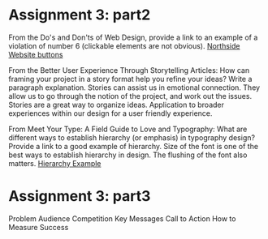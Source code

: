 <!doctype html>
<html lang="en">
<head>
	<meta charset="utf-8">
	<title>Assignment 3</title>
	<link rel="preconnect" href="https://fonts.googleapis.com">
<link rel="preconnect" href="https://fonts.gstatic.com" crossorigin>
<link href="https://fonts.googleapis.com/css2?family=Libre+Bodoni:ital,wght@0,400..700;1,400..700&family=Urbanist:ital,wght@0,100..900;1,100..900&display=swap" rel="stylesheet">
	<link href="style.css" rel="stylesheet">
	
</head>
<body>
	<h1>Assignment 3: part2</h1>
	<p>From the Do's and Don'ts of Web Design, provide a link to an example of a violation of number 6 (clickable elements are not obvious).
<a href="https://www.liveatnorthside.com/?_gl=1*mclev*_gcl_aw*R0NMLjE3NTMxMzQ5ODguQ2owS0NRand5dmZEQmhEWUFSSXNBSXR6YlpITUIyeHpEd2xpY0hueVNkNHpOMFFIVWZFUmh0SW9IZk9ZZHJHWnptTmJQaGhNa1UzTE83d2FBbW5hRUFMd193Y0I.*_gcl_au*MTMzNjQ1Nzk2Ni4xNzUyODA3NjE0*_ga*NDMyNjUwNzEyLjE3NTE5NTc3NTY.*_ga_4CF53DG6DZ*czE3NTgwODQ3NTYkbzE2JGcwJHQxNzU4MDg0NzU2JGo2MCRsMCRoODc5NTgwNTI0">Northside Website buttons</a> </p>

<p> From the Better User Experience Through Storytelling Articles: How can framing your project in a story format help you refine your ideas? Write a paragraph explanation.
Stories can assist us in emotional connection. They allow us to go through the notion of the project, and work out the issues. Stories are a great way to organize ideas. Application to broader experiences within our design for a user friendly experience. </p>
<p>
From Meet Your Type: A Field Guide to Love and Typography: What are different ways to establish hierarchy (or emphasis) in typography design? Provide a link to a good example of hierarchy. Size of the font is one of the best ways to establish hierarchy in design. The flushing of the font also matters. 
<a href="https://smithandconnors.com/sites/default/files/inline-images/example-hierarchy.png">Hierarchy Example<a> </p>
<h1>Assignment 3: part3</h1>
<p>
Problem
Audience
Competition
Key Messages
Call to Action
How to Measure Success
</body>
</html>
